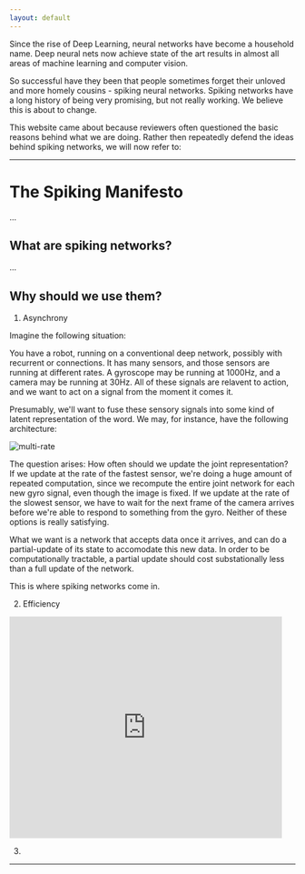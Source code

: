 ```yaml
---
layout: default
---
```


Since the rise of Deep Learning, neural networks have become a household name.  Deep neural nets now achieve state of the art results in almost all areas of machine learning and computer vision.

So successful have they been that people sometimes forget their unloved and more homely cousins - spiking neural networks.  Spiking networks have a long history of being very promising, but not really working.  We believe this is about to change.  

This website came about because reviewers often questioned the basic reasons behind what we are doing.  Rather then repeatedly defend the ideas behind spiking networks, we will now refer to:

---

# The Spiking Manifesto

...

## What are spiking networks?

...

## Why should we use them?


1) Asynchrony

Imagine the following situation:

You have a robot, running on a conventional deep network, possibly with recurrent  or connections.  It has many sensors, and those sensors are running at different rates.  A gyroscope may be running at 1000Hz, and a camera may be running at 30Hz.  All of these signals are relavent to action, and we want to act on a signal from the moment it comes it.  

Presumably, we'll want to fuse these sensory signals into some kind of latent representation of the word.  We may, for instance, have the following architecture:

![multi-rate](https://docs.google.com/drawings/d/1fTgn1gKVK92OBBp6H8Muwpal7oVVCizpgPJ9APVbPog/pub?w=721&h=188)

The question arises: How often should we update the joint representation?  If we update at the rate of the fastest sensor, we're doing a huge amount of repeated computation, since we recompute the entire joint network for each new gyro signal, even though the image is fixed.  If we update at the rate of the slowest sensor, we have to wait for the next frame of the camera arrives before we're able to respond to something from the gyro.  Neither of these options is really satisfying.

What we want is a network that accepts data once it arrives, and can do a partial-update of its state to accomodate this new data.  In order to be computationally tractable, a partial update should cost substationally less than a full update of the network.

This is where spiking networks come in.


2) Efficiency


<iframe  title="Tiger Walk" width="480" height="390" src="https://youtu.be/1i9wgX_JN54" frameborder="0" allowfullscreen></iframe>



3) 


---

